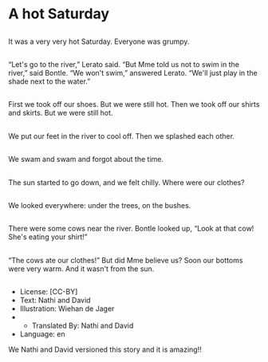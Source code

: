 # A hot Saturday

##
It was a very very hot
Saturday.
Everyone was grumpy.

##
“Let's go to the river,”
Lerato said.
“But Mme told us not to
swim in the river,” said
Bontle.
“We won't swim,”
answered Lerato. “We'll
just play in the shade
next to the water.”

##
First we took off our
shoes.
But we were still hot.
Then we took off our
shirts and skirts.
But we were still hot.

##
We put our feet in the
river to cool off.
Then we splashed each
other.

##
We swam and swam
and forgot about the
time.

##
The sun started to go
down, and we felt chilly.
Where were our
clothes?

##
We looked everywhere:
under the trees, on the
bushes.

##
There were some cows
near the river.
Bontle looked up, “Look
at that cow! She's
eating your shirt!”

##
“The cows ate our
clothes!”
But did Mme believe
us?
Soon our bottoms were
very warm. And it
wasn't from the sun.

##
* License: [CC-BY]
* Text: Nathi and David
* Illustration: Wiehan de Jager
* * Translated By: Nathi and David
* Language: en

We Nathi and David versioned this
story and it is amazing!!
